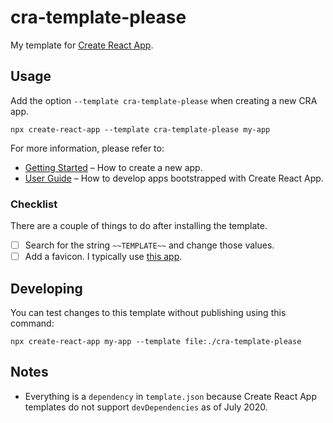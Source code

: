 # cra-template-please

My template for [Create React App](https://github.com/facebook/create-react-app).

## Usage

Add the option `--template cra-template-please` when creating a new CRA app.

```
npx create-react-app --template cra-template-please my-app
```

For more information, please refer to:

- [Getting Started](https://create-react-app.dev/docs/getting-started) – How to create a new app.
- [User Guide](https://create-react-app.dev) – How to develop apps bootstrapped with Create React App.

### Checklist

There are a couple of things to do after installing the template.

- [ ] Search for the string `~~TEMPLATE~~` and change those values.
- [ ] Add a favicon. I typically use [this app](https://realfavicongenerator.net).

## Developing

You can test changes to this template without publishing using this command:

```
npx create-react-app my-app --template file:./cra-template-please
```

## Notes

- Everything is a `dependency` in `template.json` because Create React App templates do not support
  `devDependencies` as of July 2020.
